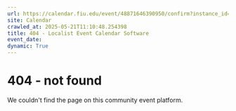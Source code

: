 ```yaml
---
url: https://calendar.fiu.edu/event/48871646390950/confirm?instance_id=49163433526610&return=https%3A%2F%2Fcalendar.fiu.edu%2F
site: Calendar
crawled_at: 2025-05-21T11:10:48.254398
title: 404 - Localist Event Calendar Software
event_date: 
dynamic: True
---
```


# 404 - not found
We couldn't find the page on this community event platform.
